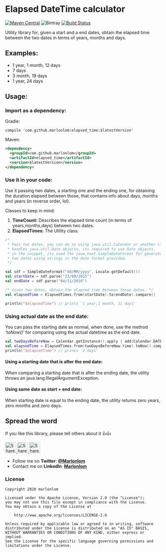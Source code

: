 # Elapsed DateTime calculator
 
[![Maven Central](https://img.shields.io/maven-central/v/com.github.marlonlom/elapsed_time.svg)](http://www.mvnrepository.com/artifact/com.github.marlonlom/elapsed_time)
![Bintray](https://img.shields.io/bintray/v/marlonlom/ElapsedTimes/elapsed_times)
[![Build Status](https://travis-ci.com/marlonlom/elapsed_times.svg?branch=master)](https://travis-ci.com/marlonlom/elapsed_times)


Utility library for, given a start and a end dates, obtain the elapsed time between the two dates in terms of years, months and days.

## Examples:
- 1 year, 1 month, 12 days
- 7 days
- 3 month, 19 days
- 1 year, 24 days


## Usage:

### Import as a dependency:

Gradle:

```
compile 'com.github.marlonlom:elapsed_time:$latestVersion'
```

Maven:

```xml
<dependency>
  <groupId>com.github.marlonlom</groupId>
  <artifactId>elapsed_time</artifactId>
  <version>$latestVersion</version>
</dependency>
```

### Use it in your code:

Use it passing two dates, a starting one and the ending one, for obtaining the duration elapsed between those, that contains info about days, months and years (in reverse order, lol). 

Classes to keep in mind:

1. **TimeCount:** Describes the elapsed time count (in terms of years,months,days) between two dates.
2. **ElapsedTimes:** The Utility class.

```kotlin
/* 
 * Pass two dates, you can do so using java.util.Calendar or another class that 
 * handles java.util.Date objects, its required to use Date objects. 
 * in the snippet, its used the java.text.SimpleDateFormat for generate 
 * two dates using strings in the date format provided. 
 */

val sdf = SimpleDateFormat("dd/MM/yyyy", Locale.getDefault())
val startDate = sdf.parse("23/09/2015")
val endDate = sdf.parse("04/11/2016")

/* Given two dates, obtain the elapsed time between those dates. */
val elapsedTime = ElapsedTimes.from(startDate).to(endDate).compare()

println("$elapsedTime") // prints '1 year,1 month, 11 days'
```

### Using actual date as the end date:
You can pass the starting date as normal, when done, use the method _'toNow()'_ for comparing using the actual datetime as the end date.

```kotlin
val twoDaysBeforeNow = Calendar.getInstance().apply { add(Calendar.DATE, -2) }
val elapsedTime = ElapsedTimes.from(twoDaysBeforeNow.time).toNow().compare()
println("$elapsedTime") // prints '2 days'
```

#### Using a starting date that is after the end date:
When comparing a starting date that is after the ending date, the utility throws an java.lang.IllegalArgumentException.


#### Using same date as start + end date:
When starting date is equal to the ending date, the utility returns zero years, zero months and zero days.



## Spread the word

If you like this library, please tell others about it :thumbsup::thumbsup:

<a href="https://twitter.com/intent/tweet?text=Trying%20to%20show%20relative%20date%20time%20texts%3F%20Check%20out%20this%20awesome%20library%20on%20Github%3A%20https://github.com/marlonlom/elapsed_time" target="_blank" title="share to twitter" style="width:100%"><img src="https://github.com/marlonlom/staticmaps_builder/blob/master/design/twitter_icon.png" title="Share on Twitter" width="35" height=35 />
<a href="https://plus.google.com/share?url=https://github.com/marlonlom/elapsed_time" target="_blank" title="share to G+" style="width:100%"><img src="https://github.com/marlonlom/staticmaps_builder/blob/master/design/googleplus_icon.png" target="_blank"  title="Share on Google+" width="35" height=35 />
<a href="https://www.facebook.com/sharer/sharer.php?u=https://github.com/marlonlom/elapsed_time" target="_blank" title="share to facebook" style="width:100%"><img src="https://github.com/marlonlom/staticmaps_builder/blob/master/design/facebook_icon.png" title="Share on Facebook" width="35" height=35 /></a>

 - Follow me on **Twitter**: [**@Marlonlom**](https://twitter.com/marlonlom)
 - Contact me on **LinkedIn**: [**Marlonlom**](https://co.linkedin.com/in/marlonlom)


### License

```
Copyright 2020 marlonlom

Licensed under the Apache License, Version 2.0 (the "License");
you may not use this file except in compliance with the License.
You may obtain a copy of the License at

    http://www.apache.org/licenses/LICENSE-2.0

Unless required by applicable law or agreed to in writing, software
distributed under the License is distributed on an "AS IS" BASIS,
WITHOUT WARRANTIES OR CONDITIONS OF ANY KIND, either express or implied.
See the License for the specific language governing permissions and
limitations under the License.
```
